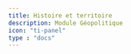 ```yaml
---
title: Histoire et territoire
description: Module Géopolitique
icon: "ti-panel"
type : "docs"
---
```

